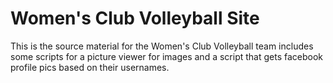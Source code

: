 # Women's Club Volleyball Site

This is the source material for the Women's Club Volleyball team includes some scripts for a picture viewer for images and a script that gets facebook profile pics based on their usernames.
